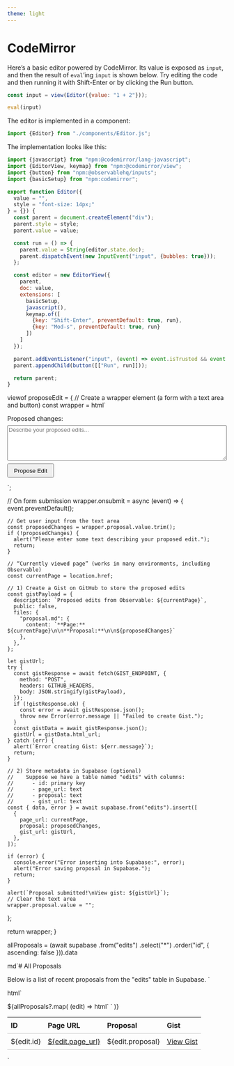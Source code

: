 ```yaml
---
theme: light
---
```


# CodeMirror

Here’s a basic editor powered by CodeMirror. Its value is exposed as `input`, and then the result of `eval`’ing `input` is shown below. Try editing the code and then running it with Shift-Enter or by clicking the Run button.

```js echo
const input = view(Editor({value: "1 + 2"}));
```

```js echo
eval(input)
```

The editor is implemented in a component:

```js echo
import {Editor} from "./components/Editor.js";
```

The implementation looks like this:

```js run=false
import {javascript} from "npm:@codemirror/lang-javascript";
import {EditorView, keymap} from "npm:@codemirror/view";
import {button} from "npm:@observablehq/inputs";
import {basicSetup} from "npm:codemirror";

export function Editor({
  value = "",
  style = "font-size: 14px;"
} = {}) {
  const parent = document.createElement("div");
  parent.style = style;
  parent.value = value;

  const run = () => {
    parent.value = String(editor.state.doc);
    parent.dispatchEvent(new InputEvent("input", {bubbles: true}));
  };

  const editor = new EditorView({
    parent,
    doc: value,
    extensions: [
      basicSetup,
      javascript(),
      keymap.of([
        {key: "Shift-Enter", preventDefault: true, run},
        {key: "Mod-s", preventDefault: true, run}
      ])
    ]
  });

  parent.addEventListener("input", (event) => event.isTrusted && event.stopImmediatePropagation());
  parent.appendChild(button([["Run", run]]));

  return parent;
}
```



viewof proposeEdit = {
  // Create a wrapper element (a form with a text area and button)
  const wrapper = html`<form style="margin: 1em 0;">
    <label style="display: block; margin-bottom: 0.5em;">
      Proposed changes:
      <textarea
        name="proposal"
        rows="5"
        style="width: 100%; font-family: sans-serif; margin-top: 0.5em;"
        placeholder="Describe your proposed edits..."
      ></textarea>
    </label>
    <button type="submit" style="padding: 0.5em 1em; cursor: pointer;">
      Propose Edit
    </button>
  </form>`;

  // On form submission
  wrapper.onsubmit = async (event) => {
    event.preventDefault();

    // Get user input from the text area
    const proposedChanges = wrapper.proposal.value.trim();
    if (!proposedChanges) {
      alert("Please enter some text describing your proposed edit.");
      return;
    }

    // “Currently viewed page” (works in many environments, including Observable)
    const currentPage = location.href;

    // 1) Create a Gist on GitHub to store the proposed edits
    const gistPayload = {
      description: `Proposed edits from Observable: ${currentPage}`,
      public: false,
      files: {
        "proposal.md": {
          content: `**Page:** ${currentPage}\n\n**Proposal:**\n\n${proposedChanges}`
        },
      },
    };

    let gistUrl;
    try {
      const gistResponse = await fetch(GIST_ENDPOINT, {
        method: "POST",
        headers: GITHUB_HEADERS,
        body: JSON.stringify(gistPayload),
      });
      if (!gistResponse.ok) {
        const error = await gistResponse.json();
        throw new Error(error.message || "Failed to create Gist.");
      }
      const gistData = await gistResponse.json();
      gistUrl = gistData.html_url;
    } catch (err) {
      alert(`Error creating Gist: ${err.message}`);
      return;
    }

    // 2) Store metadata in Supabase (optional)
    //    Suppose we have a table named "edits" with columns:
    //      - id: primary key
    //      - page_url: text
    //      - proposal: text
    //      - gist_url: text
    const { data, error } = await supabase.from("edits").insert([
      {
        page_url: currentPage,
        proposal: proposedChanges,
        gist_url: gistUrl,
      },
    ]);

    if (error) {
      console.error("Error inserting into Supabase:", error);
      alert("Error saving proposal in Supabase.");
      return;
    }

    alert(`Proposal submitted!\nView gist: ${gistUrl}`);
    // Clear the text area
    wrapper.proposal.value = "";
  };

  return wrapper;
}



allProposals = (await supabase
  .from("edits")
  .select("*")
  .order("id", { ascending: false })).data



md`# All Proposals

Below is a list of recent proposals from the "edits" table in Supabase.
`

html`
  <table style="width: 100%; border-collapse: collapse;">
    <thead>
      <tr style="text-align: left; border-bottom: 1px solid #ccc;">
        <th style="padding: 0.5em;">ID</th>
        <th style="padding: 0.5em;">Page URL</th>
        <th style="padding: 0.5em;">Proposal</th>
        <th style="padding: 0.5em;">Gist</th>
      </tr>
    </thead>
    <tbody>
      ${allProposals?.map(
        (edit) => html`
          <tr style="border-bottom: 1px solid #ccc;">
            <td style="padding: 0.5em;">${edit.id}</td>
            <td style="padding: 0.5em; max-width: 200px; overflow: hidden;">
              <a href="${edit.page_url}" target="_blank">${edit.page_url}</a>
            </td>
            <td style="padding: 0.5em;">${edit.proposal}</td>
            <td style="padding: 0.5em;">
              <a href="${edit.gist_url}" target="_blank">View Gist</a>
            </td>
          </tr>
        `
      )}
    </tbody>
  </table>
`
